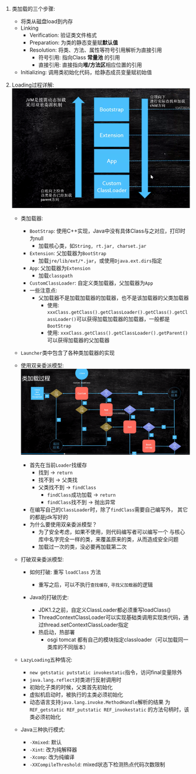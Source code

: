 1. 类加载的三个步骤:
    - 将类从磁盘load到内存
    - Linking
        - Verification: 验证类文件格式
        - Preparation: 为类的静态变量赋**默认值**
        - Resolution: 将类、方法、属性等符号引用解析为直接引用
            - 符号引用: 指向Class **常量池** 的引用
            - 直接引用: 直接指向**堆/方法区**相应位置的引用
    - Initializing: 调用类初始化代码，给静态成员变量赋初始值
    
2. Loading过程详解:
    ![classloader](images/classloader.png)
    - 类加载器:
        - `BootStrap`: 使用C++实现，Java中没有具体Class与之对应，打印时为null
            - 加载核心类，如`String, rt.jar, charset.jar`
        - `Extension`: 父加载器为`BootStrap`
            - 加载`jre/lib/ext/*.jar`，或使用`Djava.ext.dirs`指定
        - `App`: 父加载器为`Extension`
            - 加载`classpath`
        - `CustomClassLoader`: 自定义类加载器，父加载器为`App`
        - 一些注意点:
            - 父加载器不是加载加载器的加载器，也不是该加载器的父类加载器
                - 使用: `xxxClass.getClass().getClassLoader().getClass().getClassLoader()`可以获得加载加载器的加载器，一般都是`BootStrap`
                - 使用: `xxxClass.getClass().getClassLoader().getParent()`可以获得加载器的父加载器
    - `Launcher`类中包含了各种类加载器的实现
    - 使用双亲委派模型:
        ![shuangqinweipai](images/shuangqinweipai.png)
        - 首先在当前`Loader`找缓存
            - 找到 -> `return`
            - 找不到 -> 父类找
            - 父类找不到 -> `findClass`
                - `findClass`成功加载 -> `return`
                - `findClass`找不到 -> 抛出异常
        - 在编写自己的`ClassLoader`时，除了`findClass`需要自己编写外，
        其它的都是jdk写好的
        - 为什么要使用双亲委派模型？
            - 为了安全考虑，如果不使用，则代码编写者可以编写一个
            与核心库中名字完全一样的类，来覆盖原来的类，从而造成安全问题
            - 加载过一次的类，没必要再加载第二次    
    - 打破双亲委派模型:
        - 如何打破: 重写 `loadClass` 方法
            - 重写之后，可以不执行`查找缓存`, `寻找父加载器`的逻辑
            
        - Java的打破历史:
            - JDK1.2之前，自定义ClassLoader都必须重写loadClass()
            - ThreadContextClassLoader可以实现基础类调用实现类代码，通过thread.setContextClassLoader指定
            - 热启动，热部署
                - osgi tomcat 都有自己的模块指定classloader（可以加载同一类库的不同版本）

    - `LazyLoading`五种情况:
        - `new getstatic putstatic invokestatic`指令，访问final变量除外
        - `java.lang.reflect`对类进行反射调用时
        - 初始化子类的时候，父类首先初始化
        - 虚拟机启动时，被执行的主类必须初始化
        - 动态语言支持`java.lang.invoke.MethodHandle`解析的结果
        为`REF_getstatic REF_putstatic REF_invokestatic`
        的方法句柄时，该类必须初始化
    - Java三种执行模式:
        - `-Xmixed`: 默认
        - `-Xint`: 改为纯解释器
        - `-Xcomp`: 改为纯编译
        - `-XXCompileThreshold`: mixed状态下检测热点代码次数限制
        